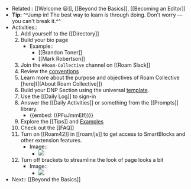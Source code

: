 - Related:: [[Welcome 😃]], [[Beyond the Basics]], [[Becoming an Editor]]
- **Tip:**  ^^Jump in! The best way to learn is through doing. Don't worry — you can't break it.^^ 
- Activities:: 
    1. Add yourself to the [[Directory]]
    2. Build your bio page 
        - Example::
            - [[Brandon Toner]]
            - [[Mark Robertson]]
    3. Join the `#Roam-Collective` channel on [[Roam Slack]]
    4. Review the [conventions]([[Conventions]])
    5. Learn more about the purpose and objectives of Roam Collective [here]([[About Roam Collective]])
    6. Build your DNP Section using the universal [template](((qONZuXh3Y))). 
    7. Use the [[Daily Log]] to sign-in
    8. Answer the [[Daily Activities]] or something from the [[Prompts]] library.
        - {{embed: ((PFuJmmElf))}}
    9. Explore the [[Tips]] and [Examples]([[Example]])
    10. Check out the [[FAQ]]
    11. Turn on [[Roam42]] in [[roam/js]] to get access to SmartBlocks and other extension features.
        - Image::
            - ![](https://firebasestorage.googleapis.com/v0/b/firescript-577a2.appspot.com/o/imgs%2Fapp%2FRoam-Collective%2FC_mXpbJdvu.png?alt=media&token=3eab2cc4-3674-45ff-bc9f-67187b16cd81)
    12. Turn off brackets to streamline the look of page looks a bit
        - Image::
            - ![](https://firebasestorage.googleapis.com/v0/b/firescript-577a2.appspot.com/o/imgs%2Fapp%2FRoam-Collective%2FXsnU1mv_dy.png?alt=media&token=63269f48-46bd-4f82-ad37-dfe19277e68d)
- Next:: [[Beyond the Basics]]
